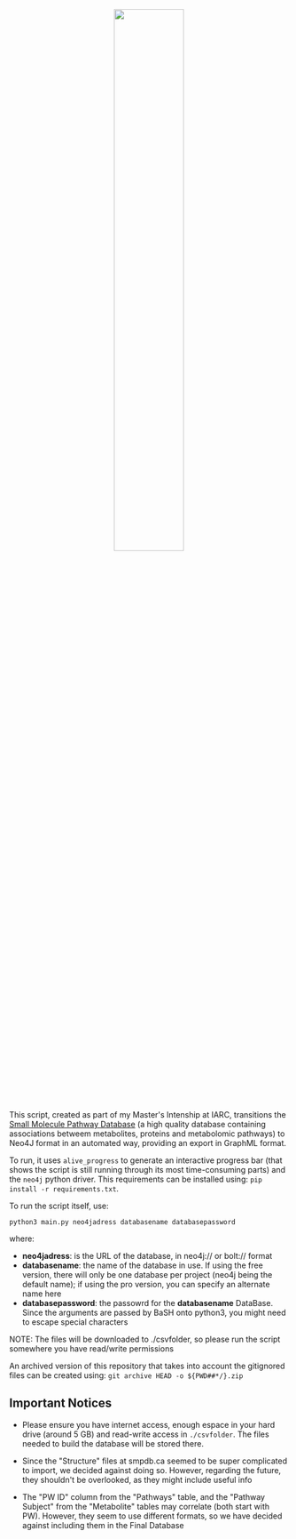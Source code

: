 <!--
SPDX-FileCopyrightText: 2022 Pablo Marcos <software@loreak.org>

SPDX-License-Identifier: MIT
-->

<div align="center"> <img src="_static/smpdb_schema.png" width="50%"> </div>
<br>

This script, created as part of my Master's Intenship at IARC, transitions the [Small Molecule Pathway Database](http://smpdb.ca/) (a high quality database containing associations betweem metabolites, proteins and metabolomic pathways) to Neo4J format in an automated way, providing an export in GraphML format.

To run, it uses `alive_progress` to generate an interactive progress bar (that shows the script is still running through its most time-consuming parts) and the `neo4j` python driver. This requirements can be installed using: `pip install -r requirements.txt`.

To run the script itself, use:

`python3 main.py neo4jadress databasename databasepassword`

where:

* **neo4jadress**: is the URL of the database, in neo4j:// or bolt:// format
* **databasename**: the name of the database in use. If using the free version, there will only be one database per project (neo4j being the default name); if using the pro version, you can specify an alternate name here
* **databasepassword**: the passowrd for the **databasename** DataBase. Since the arguments are passed by BaSH onto python3, you might need to escape special characters

NOTE: The files will be downloaded to ./csvfolder, so please run the script somewhere you have read/write permissions

An archived version of this repository that takes into account the gitignored files can be created using: `git archive HEAD -o ${PWD##*/}.zip`

## Important Notices

* Please ensure you have internet access, enough espace in your hard drive (around 5 GB) and read-write access in ```./csvfolder```. The files needed to build the database will be stored there.

* Since the "Structure" files at smpdb.ca seemed to be super complicated to import, we decided against doing so. However, regarding the future, they shouldn't be overlooked, as they might include useful info

* The "PW ID" column from the "Pathways" table, and the "Pathway Subject" from the "Metabolite" tables may correlate (both start with PW). However, they seem to use different formats, so we have decided against including them in the Final Database
